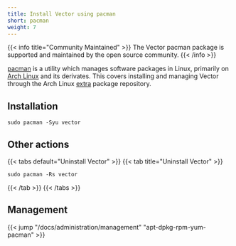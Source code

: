 ```yaml
---
title: Install Vector using pacman
short: pacman
weight: 7
---
```


{{< info title="Community Maintained" >}}
The Vector pacman package is supported and maintained by the open source community.
{{< /info >}}

[pacman] is a utility which manages software packages in Linux, primarily on [Arch Linux] and its derivates. This covers installing and managing Vector through the Arch Linux [extra] package repository.

## Installation

```shell
sudo pacman -Syu vector
```

## Other actions

{{< tabs default="Uninstall Vector" >}}
{{< tab title="Uninstall Vector" >}}

```shell
sudo pacman -Rs vector
```

{{< /tab >}}
{{< /tabs >}}

## Management

{{< jump "/docs/administration/management" "apt-dpkg-rpm-yum-pacman" >}}

[pacman]: https://archlinux.org/pacman/
[Arch Linux]: https://archlinux.org/
[extra]: https://archlinux.org/packages/extra/x86_64/vector/

